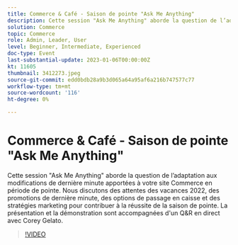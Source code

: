 ```yaml
---
title: Commerce & Café - Saison de pointe "Ask Me Anything"
description: Cette session "Ask Me Anything" aborde la question de l’adaptation aux modifications de dernière minute apportées à votre site Commerce en période de pointe. Nous discutons des attentes des vacances 2022, des promotions de dernière minute, des options de passage en caisse et des stratégies marketing pour contribuer à la réussite de la saison de pointe. La présentation et la démonstration sont accompagnées d'un Q&R en direct avec Corey Gelato.
solution: Commerce
topic: Commerce
role: Admin, Leader, User
level: Beginner, Intermediate, Experienced
doc-type: Event
last-substantial-update: 2023-01-06T00:00:00Z
kt: 11605
thumbnail: 3412273.jpeg
source-git-commit: edd0bdb28a9b3d065a64a95af6a216b747577c77
workflow-type: tm+mt
source-wordcount: '116'
ht-degree: 0%

---
```


# Commerce &amp; Café - Saison de pointe &quot;Ask Me Anything&quot;

Cette session &quot;Ask Me Anything&quot; aborde la question de l’adaptation aux modifications de dernière minute apportées à votre site Commerce en période de pointe. Nous discutons des attentes des vacances 2022, des promotions de dernière minute, des options de passage en caisse et des stratégies marketing pour contribuer à la réussite de la saison de pointe. La présentation et la démonstration sont accompagnées d&#39;un Q&amp;R en direct avec Corey Gelato.

>[!VIDEO](https://video.tv.adobe.com/v/3412273/?quality=12&learn=on)
